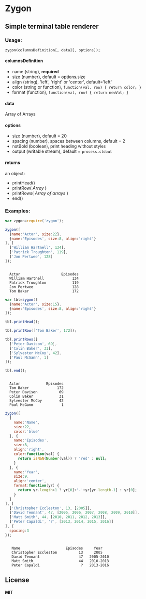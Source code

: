 # Zygon
## Simple terminal table renderer


### Usage:
```zygon(columnsDefinition[, data][, options]);```

#### columnsDefinition
* name (string), **required**
* size (number), default = options.size
* align (string), 'left', 'right' or 'center', default='left'
* color (string or function), ```function(val, row) { return color; }```
* format (function), ```function(val, row) { return newVal; }```

#### data
Array of Arrays

#### options
* size (number), default = 20
* spacing (number), spaces between columns, default = 2
* notBold (boolean), print heading without styles
* output (writable stream), default = ```process.stdout```

#### returns
an object:
* printHead()
* printRow( *Array* )
* printRows( *Array of arrays* )
* end()


### Examples:
```js
var zygon=require('zygon');

zygon([
  {name:'Actor', size:22},
  {name:'Episodes', size:8, align:'right'}
], [
  ['William Hartnell', 134],
  ['Patrick Troughton', 119],
  ['Jon Pertwee', 128]
]);
```
```

  Actor                   Episodes  
  William Hartnell             134  
  Patrick Troughton            119  
  Jon Pertwee                  128  
  Tom Baker                    172  

```


```js
var tbl=zygon([
  {name:'Actor', size:15},
  {name:'Episodes', size:8, align:'right'}
]);

tbl.printHead();

tbl.printRow(['Tom Baker', 172]);

tbl.printRows([
  ['Peter Davison', 69],
  ['Colin Baker', 31],
  ['Sylvester McCoy', 42],
  ['Paul McGann', 1]
]);

tbl.end();
```
```

  Actor            Episodes  
  Tom Baker             172  
  Peter Davison          69  
  Colin Baker            31  
  Sylvester McCoy        42  
  Paul McGann             1  

```


```js
zygon([
  {
    name:'Name',
    size:22,
    color:'blue'
  }, {
    name:'Episodes',
    size:8,
    align:'right',
    color:function(val) {
      return isNaN(Number(val)) ? 'red' : null;
    }
  }, {
    name:'Year',
    size:9,
    align:'center',
    format:function(yr) {
      return yr.length>1 ? yr[0]+'-'+yr[yr.length-1] : yr[0];
    }
  }
], [
  ['Christopher Eccleston', 13, [2005]],
  ['David Tennant', 47, [2005, 2006, 2007, 2008, 2009, 2010]],
  ['Matt Smith', 44, [2010, 2011, 2012, 2013]],
  ['Peter Capaldi', '?', [2013, 2014, 2015, 2016]]
], {
  spacing:3
});
```
```

   Name                     Episodes     Year     
   Christopher Eccleston          13     2005      
   David Tennant                  47   2005-2010   
   Matt Smith                     44   2010-2013   
   Peter Capaldi                   ?   2013-2016   

```


## License

#### MIT

